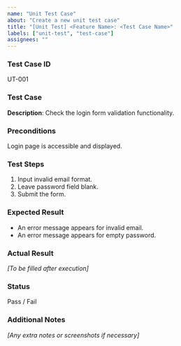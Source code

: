 ```yaml
---
name: "Unit Test Case"
about: "Create a new unit test case"
title: "[Unit Test] <Feature Name>: <Test Case Name>"
labels: ["unit-test", "test-case"]
assignees: ""
---
```


### Test Case ID
UT-001

### Test Case
**Description**: Check the login form validation functionality.

### Preconditions
Login page is accessible and displayed.

### Test Steps
1. Input invalid email format.
2. Leave password field blank.
3. Submit the form.

### Expected Result
- An error message appears for invalid email.
- An error message appears for empty password.

### Actual Result
*[To be filled after execution]*

### Status
Pass / Fail

### Additional Notes
*[Any extra notes or screenshots if necessary]*
